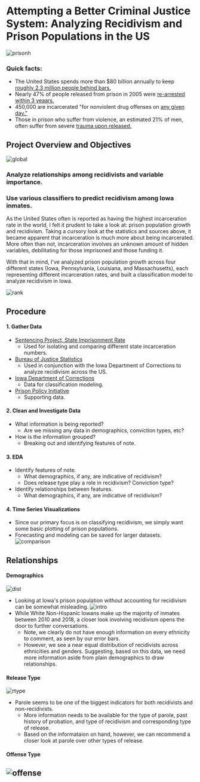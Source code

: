 # Attempting a Better Criminal Justice System: Analyzing Recidivism and Prison Populations in the US

![prisonh](https://github.com/conlpate/Flatiron-Capstone-Recidivism/blob/main/images/prison%20hall.jpg)

### Quick facts:
- The United States spends more than $80 billion annually to keep [roughly 2.3 million people behind bars.](https://www.themarshallproject.org/2019/12/17/the-hidden-cost-of-incarceration)
- Nearly 47% of people released from prison in 2005 were [re-arrested within 3 yeaars.](https://bjs.ojp.gov/content/pub/pdf/18upr9yfup0514.pdf)
- 450,000 are incarcerated "for nonviolent drug offenses on [any given day."](https://www.prisonpolicy.org/reports/pie2020.html)
- Those in prison who suffer from violence, an estimated 21% of men, often suffer from severe [trauma upon released.](https://www.prisonpolicy.org/blog/2017/06/22/mental_health/)

## Project Overview and Objectives

![global](https://github.com/conlpate/Flatiron-Capstone-Recidivism/blob/main/images/incarc%20nato.png)

### Analyze relationships among recidivists and variable importance. 
### Use various classifiers to predict recidivism among Iowa inmates.

As the United States often is reported as having the highest incarceration rate in the world, I felt it prudent to take a look at: prison population growth and recidivism. Taking a cursory look at the statistics and sources above, it became apparent that incarceration is much more about being incarcerated. More often than not, incarceration involves an unknown amount of hidden variables, debilitating for those imprisoned and those funding it. 

With that in mind, I've analyzed prison population growth across four different states (Iowa, Pennsylvania, Louisiana, and Massachusetts), each representing different incarceration rates, and built a classification model to analyze recidivism in Iowa. 

![rank](https://github.com/conlpate/Flatiron-Capstone-Recidivism/blob/main/images/percent_incarcerated.png)

## Procedure 
#### 1. Gather Data
  - [Sentencing Project, State Imprisonment Rate](https://www.sentencingproject.org/the-facts/#rankings)
    - Used for isolating and comparing different state incarceration numbers.
  - [Bureau of Justice Statistics](https://www.bjs.gov/recidivism_2005_arrest/#)
    - Used in conjunction with the Iowa Department of Corrections to analyze recidivism across the US.
  - [Iowa Department of Corrections](https://data.iowa.gov/Correctional-System/3-Year-Recidivism-for-Offenders-Released-from-Pris/mw8r-vqy4)
    - Data for classification modeling.
  - [Prison Policy Initiative](https://www.prisonpolicy.org/profiles/)
    - Supporting data. 
#### 2. Clean and Investigate Data
  - What information is being reported? 
    - Are we missing any data in demographics, conviction types, etc? 
  - How is the information grouped? 
    - Breaking out and identifying features of note. 
#### 3. EDA
  - Identify features of note. 
    - What demographics, if any, are indicative of recidivism?
    - Does release type play a role in recidivism? Conviction type?
  - Identify relationships between features.
    - What demographics, if any, are indicative of recidivism? 
#### 4. Time Series Visualizations
  - Since our primary focus is on classifying recidivism, we simply want some basic plotting of prison populations. 
  - Forecasting and modeling can be saved for larger datasets. 
![comparison](https://github.com/conlpate/Flatiron-Capstone-Recidivism/blob/main/images/rec%20changing%20prison%20pop.png)

    
## Relationships

#### Demographics
![dist](https://github.com/conlpate/Flatiron-Capstone-Recidivism/blob/main/images/rec%20ethnicity.png)
  - Looking at Iowa's prison population without accounting for recidivism can be somewhat misleading. 
![intro](https://github.com/conlpate/Flatiron-Capstone-Recidivism/blob/main/images/rec%20sex%20and%20ethnicity.png)
  - While White Non-Hispanic Iowans make up the majority of inmates between 2010 and 2018, a closer look involving recidivism opens the door to further conversations. 
    - Note, we clearly do not have enough information on every ethnicity to comment, as seen by our error bars. 
    - However, we see a near equal distribution of recidivists across ethnicities and genders. Suggesting, based on this data, we need more information aside from plain demographics to draw relationships. 

#### Release Type
![rtype](https://github.com/conlpate/Flatiron-Capstone-Recidivism/blob/main/images/rec%20with%20release%20type.png)
  - Parole seems to be one of the biggest indicators for both recidivists and non-recidivists. 
    - More information needs to be available for the type of parole, past history of probation, and type of recidivism and corresponding type of release. 
    - Based on the informataion on hand, however, we can recommend a closer look at parole over other types of release. 

#### Offense Type
![offense](https://github.com/conlpate/Flatiron-Capstone-Recidivism/blob/main/images/rec%20sex%20and%20offense.png)
  - 


  
